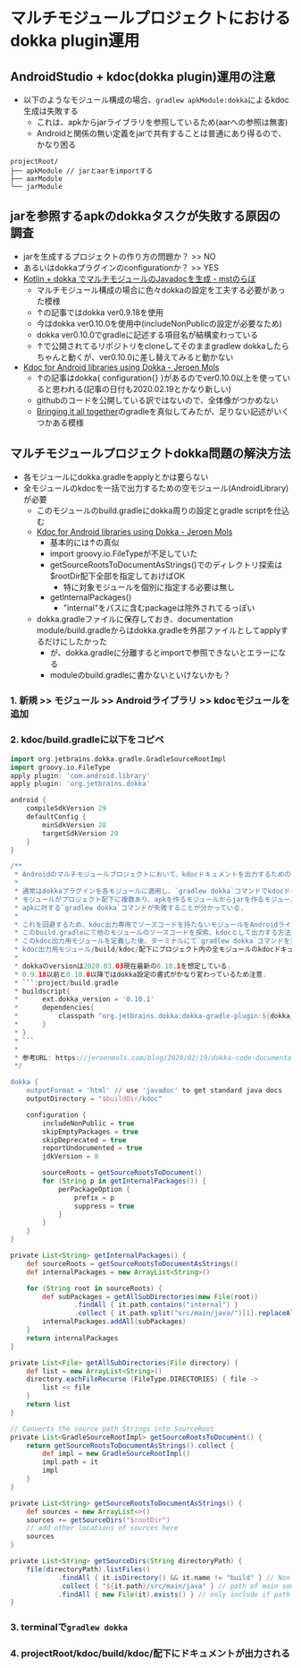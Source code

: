 # マルチモジュールプロジェクトにおけるdokka plugin運用
## AndroidStudio + kdoc(dokka plugin)運用の注意
- 以下のようなモジュール構成の場合、`gradlew apkModule:dokka`によるkdoc生成は失敗する
	- これは、apkからjarライブラリを参照しているため(aarへの参照は無害)
	- Androidと関係の無い定義をjarで共有することは普通にあり得るので、かなり困る
```
projectRoot/
├── apkModule // jarとaarをimportする
├── aarModule
└── jarModule
```

## jarを参照するapkのdokkaタスクが失敗する原因の調査
- jarを生成するプロジェクトの作り方の問題か？ >> NO
- あるいはdokkaプラグインのconfigurationか？ >> YES
- [Kotlin + dokka でマルチモジュールのJavadocを生成 - mstのらぼ](http://mst335.hatenablog.com/entry/2019/09/27/173056)
	- マルチモジュール構成の場合に色々dokkaの設定を工夫する必要があった模様
	- ↑の記事ではdokka ver0.9.18を使用
	- 今はdokka ver0.10.0を使用中(includeNonPublicの設定が必要なため)
	- dokka ver0.10.0でgradleに記述する項目名が結構変わっている
	- ↑で公開されてるリポジトリをcloneしてそのままgradlew dokkaしたらちゃんと動くが、ver0.10.0に差し替えてみると動かない
- [Kdoc for Android libraries using Dokka - Jeroen Mols](https://jeroenmols.com/blog/2020/02/19/dokka-code-documentation/)
	- ↑の記事はdokka{ configuration{} }があるのでver0.10.0以上を使っていると思われる(記事の日付も2020.02.19とかなり新しい)
	- githubのコードを公開している訳ではないので、全体像がつかめない
	- [Bringing it all together](https://jeroenmols.com/blog/2020/02/19/dokka-code-documentation/#bringing-it-all-together)のgradleを真似してみたが、足りない記述がいくつかある模様

## マルチモジュールプロジェクトdokka問題の解決方法
- 各モジュールにdokka.gradleをapplyとかは要らない
- 全モジュールのkdocを一括で出力するための空モジュール(AndroidLibrary)が必要
	- このモジュールのbuild.gradleにdokka周りの設定とgradle scriptを仕込む
	- [Kdoc for Android libraries using Dokka - Jeroen Mols](https://jeroenmols.com/blog/2020/02/19/dokka-code-documentation/#bringing-it-all-together)
		- 基本的には↑の真似
		- import groovy.io.FileTypeが不足していた
		- getSourceRootsToDocumentAsStrings()でのディレクトリ探索は$rootDir配下全部を指定しておけばOK
			- 特に対象モジュールを個別に指定する必要は無し
		- getInternalPackages()
			- "internal"をパスに含むpackageは除外されてるっぽい
	- dokka.gradleファイルに保存しておき、documentation module/build.gradleからはdokka.gradleを外部ファイルとしてapplyするだけにしたかった
		- が、dokka.gradleに分離するとimportで参照できないとエラーになる
		- moduleのbuild.gradleに書かないといけないかも？

### 1. 新規 >> モジュール >> Androidライブラリ >> kdocモジュールを追加

### 2. kdoc/build.gradleに以下をコピペ
```gradle:kdoc/build.gradle
import org.jetbrains.dokka.gradle.GradleSourceRootImpl
import groovy.io.FileType
apply plugin: 'com.android.library'
apply plugin: 'org.jetbrains.dokka'

android {
    compileSdkVersion 29
    defaultConfig {
        minSdkVersion 28
        targetSdkVersion 29
    }
}

/**
 * Androidのマルチモジュールプロジェクトにおいて、kdocドキュメントを出力するための設定.
 *
 * 通常はdokkaプラグインを各モジュールに適用し、`gradlew dokka`コマンドでkdocドキュメントを出力可能だが、
 * モジュールがプロジェクト配下に複数あり、apkを作るモジュールからjarを作るモジュールへの参照があると
 * apkに対する`gradlew dokka`コマンドが失敗することが分かっている.
 *
 * これを回避するため、kdoc出力専用でソースコードを持たないモジュールをAndroidライブラリとして作り、
 * このbuild.gradleにて他のモジュールのソースコードを探索、kdocとして出力する方法を採用した.
 * このkdoc出力用モジュールを定義した後、ターミナルにて`gradlew dokka`コマンドを実行することで
 * kdoc出力用モジュール/build/kdoc/配下にプロジェクト内の全モジュールのkdocドキュメントが出力される.
 *
 * dokkaのversionは2020.03.03現在最新の0.10.1を想定している.
 * 0.9.18以前と0.10.0以降ではdokka設定の書式がかなり変わっているため注意.
 * ```:project/build.gradle
 * buildscript{
 *      ext.dokka_version = '0.10.1'
 *      dependencies{
 *          classpath "org.jetbrains.dokka:dokka-gradle-plugin:${dokka_version}"
 *      }
 * }
 * ```
 *
 * 参考URL: https://jeroenmols.com/blog/2020/02/19/dokka-code-documentation/#bringing-it-all-together
 */

dokka {
    outputFormat = 'html' // use 'javadoc' to get standard java docs
    outputDirectory = "$buildDir/kdoc"

    configuration {
        includeNonPublic = true
        skipEmptyPackages = true
        skipDeprecated = true
        reportUndocumented = true
        jdkVersion = 8

        sourceRoots = getSourceRootsToDocument()
        for (String p in getInternalPackages()) {
            perPackageOption {
                prefix = p
                suppress = true
            }
        }
    }
}

private List<String> getInternalPackages() {
    def sourceRoots = getSourceRootsToDocumentAsStrings()
    def internalPackages = new ArrayList<String>()

    for (String root in sourceRoots) {
        def subPackages = getAllSubDirectories(new File(root))
                .findAll { it.path.contains("internal") }
                .collect { it.path.split("src/main/java/")[1].replaceAll("/", ".") }
        internalPackages.addAll(subPackages)
    }
    return internalPackages
}

private List<File> getAllSubDirectories(File directory) {
    def list = new ArrayList<String>()
    directory.eachFileRecurse (FileType.DIRECTORIES) { file ->
        list << file
    }
    return list
}

// Converts the source path Strings into SourceRoot
private List<GradleSourceRootImpl> getSourceRootsToDocument() {
    return getSourceRootsToDocumentAsStrings().collect {
        def impl = new GradleSourceRootImpl()
        impl.path = it
        impl
    }
}

private List<String> getSourceRootsToDocumentAsStrings() {
    def sources = new ArrayList<>()
    sources += getSourceDirs("$rootDir")
    // add other locations of sources here
    sources
}

private List<String> getSourceDirs(String directoryPath) {
    file(directoryPath).listFiles()
            .findAll { it.isDirectory() && it.name != "build" } // Non build subfolders
            .collect { "${it.path}/src/main/java" } // path of main sources
            .findAll { new File(it).exists() } // only include if path exists
}
```

### 3. terminalで`gradlew dokka`

### 4. projectRoot/kdoc/build/kdoc/配下にドキュメントが出力される
